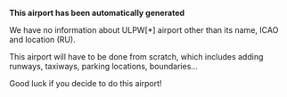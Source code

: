 **This airport has been automatically generated**

We have no information about ULPW[*] airport other than its name, ICAO and location (RU).

This airport will have to be done from scratch, which includes adding runways, taxiways, parking locations, boundaries...

Good luck if you decide to do this airport!